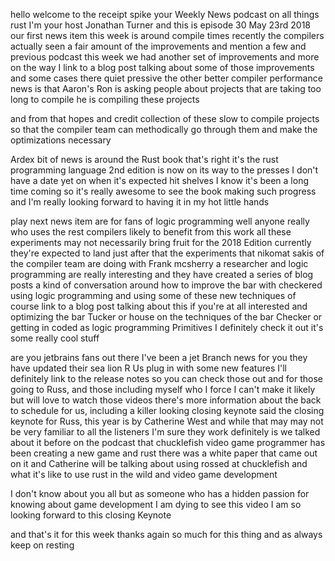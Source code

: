   
hello welcome to the receipt spike your Weekly News podcast on all things rust I'm your host Jonathan Turner and this is episode 30 May 23rd 2018 our first news item this week is around compile times recently the compilers actually seen a fair amount of the improvements and mention a few and previous podcast this week we had another set of improvements and more on the way I link to a blog post talking about some of those improvements and some cases there quiet pressive the other better compiler performance news is that Aaron's Ron is asking people about projects that are taking too long to compile he is compiling these projects

  
and from that hopes and credit collection of these slow to compile projects so that the compiler team can methodically go through them and make the optimizations necessary

  
 Ardex bit of news is around the Rust book that's right it's the rust programming language 2nd edition is now on its way to the presses I don't have a date yet on when it's expected hit shelves I know it's been a long time coming so it's really awesome to see the book making such progress and I'm really looking forward to having it in my hot little hands

  
 play next news item are for fans of logic programming well anyone really who uses the rest compilers likely to benefit from this work all these experiments may not necessarily bring fruit for the 2018 Edition currently they're expected to land just after that the experiments that nikomat sakis of the compiler team are doing with Frank mcsherry a researcher and logic programming are really interesting and they have created a series of blog posts a kind of conversation around how to improve the bar with checkered using logic programming and using some of these new techniques of course link to a blog post talking about this if you're at all interested and optimizing the bar Tucker or house on the techniques of the bar Checker or getting in coded as logic programming Primitives I definitely check it out it's some really cool stuff

  
 are you jetbrains fans out there I've been a jet Branch news for you they have updated their sea lion R Us plug in with some new features I'll definitely link to the release notes so you can check those out and for those going to Russ, and those including myself who I force I can't make it likely but will love to watch those videos there's more information about the back to schedule for us, including a killer looking closing keynote said the closing keynote for Russ, this year is by Catherine West and while that may may not be very familiar to all the listeners I'm sure they work definitely is we talked about it before on the podcast that chucklefish video game programmer has been creating a new game and rust there was a white paper that came out on it and Catherine will be talking about using rossed at chucklefish and what it's like to use rust in the wild and video game development

  
 I don't know about you all but as someone who has a hidden passion for knowing about game development I am dying to see this video I am so looking forward to this closing Keynote

  
 and that's it for this week thanks again so much for this thing and as always keep on resting